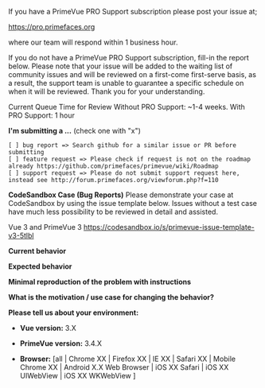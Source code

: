 If you have a PrimeVue PRO Support subscription please post your issue at;

https://pro.primefaces.org 

where our team will respond within 1 business hour.

If you do not have a PrimeVue PRO Support subscription, fill-in the report below. Please note that
your issue will be added to the waiting list of community issues and will be reviewed on a first-come first-serve basis, as a result, the support team is unable to guarantee a specific schedule on when it will be reviewed. Thank you for your understanding.

Current Queue Time for Review
Without PRO Support: ~1-4 weeks.
With PRO Support: 1 hour

**I'm submitting a ...**  (check one with "x")
```
[ ] bug report => Search github for a similar issue or PR before submitting
[ ] feature request => Please check if request is not on the roadmap already https://github.com/primefaces/primevue/wiki/Roadmap
[ ] support request => Please do not submit support request here, instead see http://forum.primefaces.org/viewforum.php?f=110
```

**CodeSandbox Case (Bug Reports)**
Please demonstrate your case at CodeSandbox by using the issue template below. Issues without a test case have much less possibility to be reviewed in detail and assisted.

Vue 3 and PrimeVue 3
https://codesandbox.io/s/primevue-issue-template-v3-5tlbl

**Current behavior**
<!-- Describe how the bug manifests. -->

**Expected behavior**
<!-- Describe what the behavior would be without the bug. -->

**Minimal reproduction of the problem with instructions**
<!--
If the current behavior is a bug or you can illustrate your feature request better with an example, 
please provide the *STEPS TO REPRODUCE* and if possible a *MINIMAL DEMO* of the problem via
codesandbox or similar (you can use this template as a starting point: https://codesandbox.io/s/primevue-issue-template-forked-vgbzf).
-->

**What is the motivation / use case for changing the behavior?**
<!-- Describe the motivation or the concrete use case -->

**Please tell us about your environment:**
<!-- Operating system, IDE, package manager, HTTP server, ... -->

* **Vue version:** 3.X
<!-- Check whether this is still an issue in the most recent Vue version -->

* **PrimeVue version:** 3.4.X
<!-- Check whether this is still an issue in the most recent PrimeVue version -->

* **Browser:** [all | Chrome XX | Firefox XX | IE XX | Safari XX | Mobile Chrome XX | Android X.X Web Browser | iOS XX Safari | iOS XX UIWebView | iOS XX WKWebView ]
<!-- All browsers where this could be reproduced -->